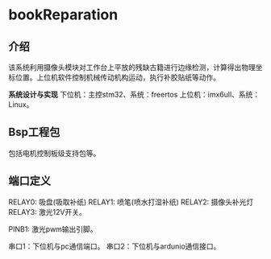 # bookReparation

## 介绍
该系统利用摄像头模块对工作台上平放的残缺古籍进行边缘检测，计算得出物理坐标位置。上位机软件控制机械传动机构运动，执行补胶贴纸等动作。

**系统设计与实现**
下位机：主控stm32、系统：freertos
上位机：imx6ull、系统：Linux。

## Bsp工程包
包括电机控制板级支持包等。

## 端口定义
RELAY0: 吸盘(吸取补纸) 
RELAY1: 喷笔(喷水打湿补纸) 
RELAY2: 摄像头补光灯
RELAY3: 激光12V开关。

PINB1: 激光pwm输出引脚。

串口1：下位机与pc通信端口。 串口2：下位机与ardunio通信接口。